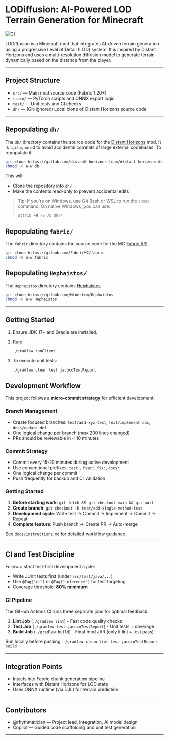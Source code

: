 # LODiffusion: AI-Powered LOD Terrain Generation for Minecraft

![CI](https://github.com/rhythmatician/LODiffusion/actions/workflows/ci.yml/badge.svg)

LODiffusion is a Minecraft mod that integrates AI-driven terrain generation using a progressive Level of Detail (LOD) system. It is inspired by Distant Horizons and uses a multi-resolution diffusion model to generate terrain dynamically based on the distance from the player.

---

## Project Structure

* `src/` — Main mod source code (Fabric 1.20+)
* `train/` — PyTorch scripts and ONNX export logic
* `test/` — Unit tests and CI checks
* `dh/` — (Git-ignored) Local clone of Distant Horizons source code

---

## Repopulating `dh/`

The `dh/` directory contains the source code for the [Distant Horizons](https://gitlab.com/distant-horizons-team/distant-horizons) mod. It is `.gitignore`d to avoid accidental commits of large external codebases. To repopulate it:

```bash
git clone https://gitlab.com/distant-horizons-team/distant-horizons dh
chmod -R a-w dh
```

This will:

* Clone the repository into `dh/`
* Make the contents read-only to prevent accidental edits

> Tip: If you're on Windows, use Git Bash or WSL to run the `chmod` command. On native Windows, you can use:
>
> ```powershell
> attrib +R /S /D dh\*
> ```

## Repopulating `fabric/`

The `fabric` directory contains the source code for the MC [Fabric API](https://github.com/FabricMC/fabric)

```bash
git clone https://github.com/FabricMC/fabric
chmod -R a-w fabric
```

## Repopulating `Hephaistos/`

The `Hephaistos` directory contains [Hephaistos](https://github.com/Minestom/Hephaistos)

```bash
git clone https://github.com/Minestom/Hephaistos
chmod -R a-w Hephaistos
```

---

## Getting Started

1. Ensure JDK 17+ and Gradle are installed.
2. Run:

   ```bash
   ./gradlew runClient
   ```
3. To execute unit tests:

   ```bash
   ./gradlew clean test jacocoTestReport
   ```

## Development Workflow

This project follows a **micro-commit strategy** for efficient development:

### Branch Management
- Create focused branches: `test/add-xyz-test`, `feat/implement-abc`, `docs/update-def`
- One logical change per branch (max 200 lines changed)
- PRs should be reviewable in < 10 minutes

### Commit Strategy  
- Commit every 15-20 minutes during active development
- Use conventional prefixes: `test:`, `feat:`, `fix:`, `docs:`
- One logical change per commit
- Push frequently for backup and CI validation

### Getting Started
1. **Before starting work**: `git fetch && git checkout main && git pull`
2. **Create branch**: `git checkout -b test/add-single-method-test`
3. **Development cycle**: Write test → Commit → Implement → Commit → Repeat
4. **Complete feature**: Push branch → Create PR → Auto-merge

See `docs/instructions.md` for detailed workflow guidance.

---

## CI and Test Discipline

Follow a strict test-first development cycle:

* Write JUnit tests first (under `src/test/java/...`)
* Use `@Tag("ci")` or `@Tag("inference")` for test targeting
* Coverage threshold: **80% minimum**

### CI Pipeline
The GitHub Actions CI runs three separate jobs for optimal feedback:

1. **Lint Job** (`./gradlew lint`) - Fast code quality checks
2. **Test Job** (`./gradlew test jacocoTestReport`) - Unit tests + coverage  
3. **Build Job** (`./gradlew build`) - Final mod JAR (only if lint + test pass)

Run locally before pushing: `./gradlew clean lint test jacocoTestReport build`

---

## Integration Points

* Injects into Fabric chunk generation pipeline
* Interfaces with Distant Horizons for LOD state
* Uses ONNX runtime (via DJL) for terrain prediction

---

## Contributors

* @rhythmatician — Project lead, integration, AI model design
* Copilot — Guided code scaffolding and unit test generation

---
